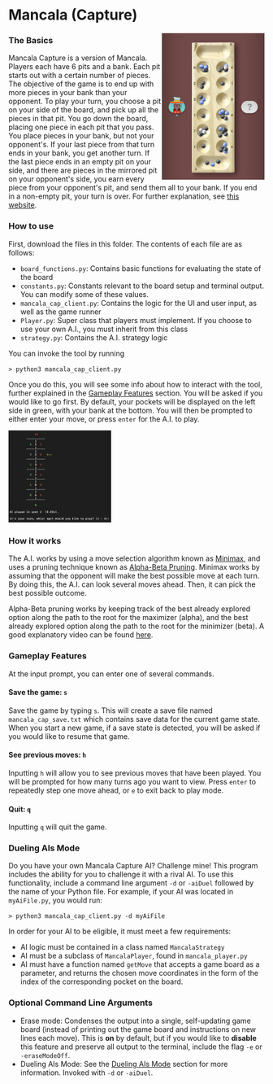 # Mancala (Capture)
<img src="/Images/Mancala%20Capture/sampleMancalaBoard.jpeg" alt = "Mancala game board in Game Pigeon's UI" width="40%" align = "right">  

### The Basics
Mancala Capture is a version of Mancala. Players each have 6 pits 
and a bank. Each pit starts out with a certain number of pieces. 
The objective of the game is to end up with more pieces in your bank 
than your opponent. To play your turn, you choose a pit on your side 
of the board, and pick up all the pieces in that pit. You go down the 
board, placing one piece in each pit that you pass. You place pieces 
in your bank, but not your opponent's. If your last piece from that 
turn ends in your bank, you get another turn. If the last piece ends 
in an empty pit on your side, and there are pieces in the mirrored pit 
on your opponent's side, you earn every piece from your opponent's pit, 
and send them all to your bank. If you end in a non-empty pit, your turn 
is over. For further explanation, see [this website][How to play Mancala GP].  

### How to use
First, download the files in this folder. The contents of each file 
are as follows:
* `board_functions.py`: Contains basic functions for evaluating the 
state of the board
* `constants.py`: Constants relevant to the board setup and terminal output.
You can modify some of these values.
* `mancala_cap_client.py`: Contains the logic for the UI and user input, as 
well as the game runner
* `Player.py`: Super class that players must implement. If you choose to
use your own A.I., you must inherit from this class
* `strategy.py`: Contains the A.I. strategy logic

You can invoke the tool by running
```
> python3 mancala_cap_client.py
```
Once you do this, you will see some info about how to interact with the 
tool, further explained in the [Gameplay Features](#gameplay-features) section. 
You will be asked if you would like to go first. By default, your pockets 
will be displayed on the left side in green, with your bank at the bottom. 
You will then be prompted to either enter your move, or press `enter` for the
A.I. to play.

<img src="/Images/Mancala%20Capture/mancalaCaptureBoardOutput.png" alt = "Mancala board output" width="40%">

### How it works
The A.I. works by using a move selection algorithm known as [Minimax][Minimax Wikipedia], 
and uses a pruning technique known as [Alpha-Beta Pruning][AB Pruning Wikipedia]. 
Minimax works by assuming that the opponent will make the best possible 
move at each turn. By doing this, the A.I. can look several moves 
ahead. Then, it can pick the best possible outcome.  

Alpha-Beta pruning works by keeping track of the best already explored 
option along the path to the root for the maximizer (alpha), and the 
best already explored option along the path to the root for the 
minimizer (beta). A good explanatory video can be found [here][AB Pruning Youtube].

### Gameplay Features
At the input prompt, you can enter one of several commands.
#### Save the game: `s`
Save the game by typing `s`. This will create a save file named
`mancala_cap_save.txt` which contains save data for the current game state.
When you start a new game, if a save state is detected, you will be
asked if you would like to resume that game. 
#### See previous moves: `h`
Inputting `h` will allow you to see previous moves that have been 
played. You will be prompted for how many turns ago you want to view. 
Press `enter` to repeatedly step one move ahead, or `e` to exit back 
to play mode.
#### Quit: `q`
Inputting `q` will quit the game. 

### Dueling AIs Mode
Do you have your own Mancala Capture AI? Challenge mine! This program
includes the ability for you to challenge it with a rival AI. To
use this functionality, include a command line argument `-d` or
`-aiDuel` followed by the name of your Python file. For example, if
your AI was located in `myAiFile.py`, you would run:
```
> python3 mancala_cap_client.py -d myAiFile
```

In order for your AI to be eligible, it must meet a few requirements:
* AI logic must be contained in a class named `MancalaStrategy`
* AI must be a subclass of `MancalaPlayer`, found in `mancala_player.py`
* AI must have a function named `getMove` that accepts a game board
  as a parameter, and returns the chosen move coordinates in the form of
  the index of the corresponding pocket on the board.

### Optional Command Line Arguments

* Erase mode: Condenses the output into a single, self-updating game
  board (instead of printing out the game board and instructions on
  new lines each move). This is **on** by default, but if you would 
like to **disable** this feature and preserve all output to the 
terminal, include the flag `-e` or `-eraseModeOff`.
* Dueling AIs Mode: See the [Dueling AIs Mode](#dueling-ais-mode)
section for more information. Invoked with `-d` or `-aiDuel`.  

[How to play Mancala GP]: https://allthings.how/how-to-play-mancala-on-imessage/
[Minimax Wikipedia]: https://en.wikipedia.org/wiki/Minimax
[AB Pruning Wikipedia]: https://en.wikipedia.org/wiki/Alpha%E2%80%93beta_pruning
[AB Pruning Youtube]: https://www.youtube.com/watch?v=xBXHtz4Gbdo&ab_channel=CS188Spring2013